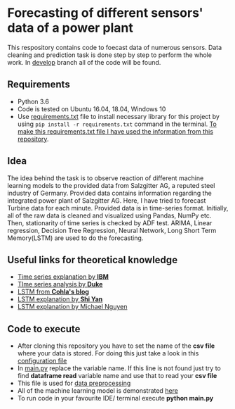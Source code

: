 # Forecasting of different sensors' data of a power plant

This respository contains code to foecast data of numerous sensors. Data cleaning and prediction task is done step by step to perform the whole work. In [develop](https://github.com/atifkarim/Time-Series-Forecasting-of-a-Power-Plant/tree/develop) branch all of the code will be found.

## Requirements
* Python 3.6
* Code is tested on Ubuntu 16.04, 18.04, Windows 10  
* Use [requirements.txt](https://github.com/atifkarim/Time-Series-Forecasting-Using-Machine-Learning-Algorithm/blob/master/requirements.txt) file to install necessary library for this project by using ```pip install -r requirements.txt``` command in the terminal. [To make this requirements.txt file I have used the information from this repository](https://github.com/bndr/pipreqs).

## Idea
The idea behind the task is to observe reaction of different machine learning models to the provided data from Salzgitter AG, a reputed steel industry of Germany. Provided data contains information regarding the integrated power plant of Salzgitter AG. Here, I have tried to forecast Turbine data for each minute. Provided data is in time-series format. Initially, all of the raw data is cleaned and visualized using Pandas, NumPy etc. Then, stationarity of time series is checked by ADF test. ARIMA, Linear regression, Decision Tree Regression, Neural Network, Long Short Term Memory(LSTM) are used to do the forecasting.

## Useful links for theoretical knowledge
* [Time series explanation by **IBM**](https://www.ibm.com/support/knowledgecenter/en/SS3RA7_17.0.0/clementine/timeseriesnode_general.html)
* [TIme series analysis by **Duke**](https://people.duke.edu/~rnau/411arim3.htm)
* [LSTM from **Cohla's blog**](http://colah.github.io/posts/2015-08-Understanding-LSTMs/)
* [LSTM explanation by **Shi Yan**](https://medium.com/mlreview/understanding-lstm-and-its-diagrams-37e2f46f1714)
* [LSTM explanation by Michael Nguyen](https://towardsdatascience.com/illustrated-guide-to-lstms-and-gru-s-a-step-by-step-explanation-44e9eb85bf21)

## Code to execute
* After cloning this repository you have to set the name of the **csv file** where your data is stored. For doing this just take a look in this [configuration file](https://github.com/atifkarim/Time-Series-Forecasting-Using-Machine-Learning-Algorithm/blob/master/data_analysis_and_forecasting/variable_config.json)
* In [main.py](https://github.com/atifkarim/Time-Series-Forecasting-Using-Machine-Learning-Algorithm/blob/master/data_analysis_and_forecasting/main.py#L117) replace the variable name. If this line is not found just try to find **dataframe read** variable name and use that to read your **csv file**
* This file is used for [data preprocessing](https://github.com/atifkarim/Time-Series-Forecasting-Using-Machine-Learning-Algorithm/blob/master/data_analysis_and_forecasting/dataset_analysis.py)
* All of the machine learning model is demonstrated [here](https://github.com/atifkarim/Time-Series-Forecasting-Using-Machine-Learning-Algorithm/blob/master/data_analysis_and_forecasting/model_file.py)
* To run code in your favourite IDE/ terminal execute **python main.py**

<!--- **testing bold**\--->
<!--- *testing italic*--->
<!--- \--->
<!--- check list--->
<!--- * Item 1--->
<!---* Item 2--->
 <!--- * Item 2a--->
  <!---* Item 2b--->

<!---ordered list\--->
<!---1. Item 1--->
<!---1. Item 2--->
<!---1. Item 3--->
  <!--- 1. Item 3a--->
   <!---1. Item 3b--->
<!---      1. Item e--->
<!---        <!--- 1.klkl--->
       
      
      
      

<!---comment--->
<!--- comment this line --->
